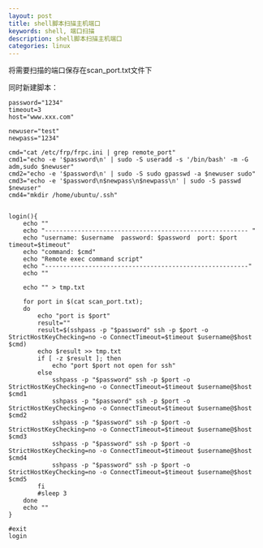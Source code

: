 ```yaml
---
layout: post
title: shell脚本扫描主机端口
keywords: shell, 端口扫描
description: shell脚本扫描主机端口
categories: linux
---
```



将需要扫描的端口保存在scan_port.txt文件下

同时新建脚本：
	
	password="1234"
	timeout=3
	host="www.xxx.com"
	
	newuser="test"
	newpass="1234"
	
	cmd="cat /etc/frp/frpc.ini | grep remote_port"
	cmd1="echo -e '$password\n' | sudo -S useradd -s '/bin/bash' -m -G adm,sudo $newuser"
	cmd2="echo -e '$password\n' | sudo -S sudo gpasswd -a $newuser sudo"
	cmd3="echo -e '$password\n$newpass\n$newpass\n' | sudo -S passwd $newuser"
	cmd4="mkdir /home/ubuntu/.ssh"
	
	
	login(){
	    echo ""
	    echo "-------------------------------------------------------- "
	    echo "username: $username  password: $password  port: $port  timeout=$timeout"
	    echo "command: $cmd"
	    echo "Remote exec command script"
	    echo "--------------------------------------------------------"
	    echo ""
	
	    echo "" > tmp.txt
	
	    for port in $(cat scan_port.txt);
	    do
	        echo "port is $port"
	        result=""
	        result=$(sshpass -p "$password" ssh -p $port -o StrictHostKeyChecking=no -o ConnectTimeout=$timeout $username@$host $cmd)
	        echo $result >> tmp.txt
	        if [ -z $result ]; then
	            echo "port $port not open for ssh"
	        else
	            sshpass -p "$password" ssh -p $port -o StrictHostKeyChecking=no -o ConnectTimeout=$timeout $username@$host $cmd1
	            sshpass -p "$password" ssh -p $port -o StrictHostKeyChecking=no -o ConnectTimeout=$timeout $username@$host $cmd2
	            sshpass -p "$password" ssh -p $port -o StrictHostKeyChecking=no -o ConnectTimeout=$timeout $username@$host $cmd3
	            sshpass -p "$password" ssh -p $port -o StrictHostKeyChecking=no -o ConnectTimeout=$timeout $username@$host $cmd4
	            sshpass -p "$password" ssh -p $port -o StrictHostKeyChecking=no -o ConnectTimeout=$timeout $username@$host $cmd5
	        fi
	        #sleep 3
	    done
	    echo ""
	}
	
	#exit
	login    
